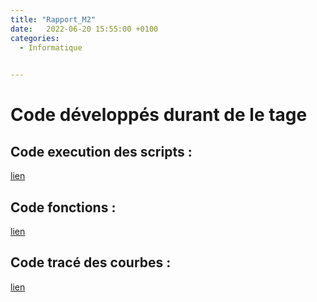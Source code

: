 ```yaml
---
title: "Rapport_M2"
date:   2022-06-20 15:55:00 +0100
categories:
  - Informatique

  
---
```


# Code développés durant de le tage

## Code execution des scripts :

<a href="/assets/pdf/Informatique/Trackpy_Execution.py " download>lien</a>

## Code fonctions :

<a href="/assets/pdf/Informatique/Trackpy_Fonction.py" download>lien</a>


## Code tracé des courbes :

<a href="/assets/pdf/Informatique/Trackpy_Plot.py" download>lien</a>
